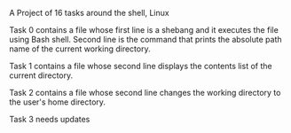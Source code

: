 A Project of 16 tasks around the shell, Linux

Task 0 contains a file whose first line is a shebang and it executes the file using Bash shell. Second line is the command that prints the absolute path name of the current working directory.

Task 1 contains a file whose second line displays the contents list of the current directory.

Task 2 contains a file whose second line changes the working directory to the user's home directory.

Task 3 needs updates

